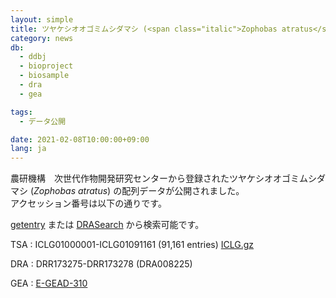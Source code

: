 ```yaml
---
layout: simple
title: ツヤケシオオゴミムシダマシ (<span class="italic">Zophobas atratus</span>) の配列データ公開
category: news
db:
  - ddbj
  - bioproject
  - biosample
  - dra
  - gea

tags:
  - データ公開

date: 2021-02-08T10:00:00+09:00
lang: ja
---
```


農研機構　次世代作物開発研究センターから登録されたツヤケシオオゴミムシダマシ (*Zophobas atratus*) の配列データが公開されました。    
アクセッション番号は以下の通りです。

[getentry](http://getentry.ddbj.nig.ac.jp/top-j.html) または [DRASearch](http://ddbj.nig.ac.jp/DRASearch/) から検索可能です。

TSA
: ICLG01000001-ICLG01091161 (91,161 entries) [ICLG.gz](https://ddbj.nig.ac.jp/public/ddbj_database/tsa/IC/ICLG.gz)

DRA
: DRR173275-DRR173278 (DRA008225)

GEA
: [E-GEAD-310](https://ddbj.nig.ac.jp/public/ddbj_database/gea/experiment/E-GEAD-000/E-GEAD-310/)
